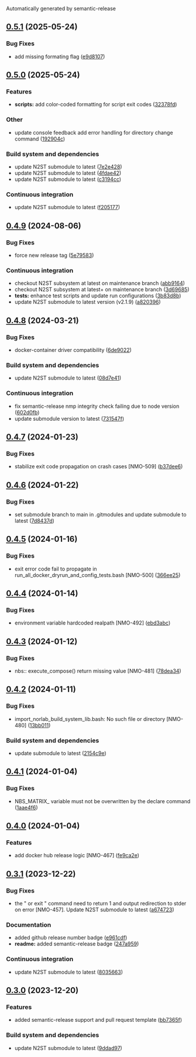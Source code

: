 Automatically generated by semantic-release

## [0.5.1](https://github.com/norlab-ulaval/norlab-build-system/compare/v0.5.0...v0.5.1) (2025-05-24)

### Bug Fixes

* add missing formating flag ([e9d8107](https://github.com/norlab-ulaval/norlab-build-system/commit/e9d8107085eff083618c52ce2c0493cd12b0e932))

## [0.5.0](https://github.com/norlab-ulaval/norlab-build-system/compare/v0.4.9...v0.5.0) (2025-05-24)

### Features

* **scripts:** add color-coded formatting for script exit codes ([32378fd](https://github.com/norlab-ulaval/norlab-build-system/commit/32378fd4507b668ed674c00c539dcbf27fd066b6))

### Other

* update console feedback add error handling for directory change command ([192904c](https://github.com/norlab-ulaval/norlab-build-system/commit/192904ca9a43323d084dd7c0f93b31ed561ec512))

### Build system and dependencies

* update N2ST submodule to latest ([7e2e428](https://github.com/norlab-ulaval/norlab-build-system/commit/7e2e428a1783dfea3d1b478f84704349961c76df))
* update N2ST submodule to latest ([4fdae42](https://github.com/norlab-ulaval/norlab-build-system/commit/4fdae4259d9bc526dad1f2aa137d1545f8afd65a))
* update N2ST submodule to latest ([c3194cc](https://github.com/norlab-ulaval/norlab-build-system/commit/c3194cc3916f0a65db4ccfcfb012dcad8873c491))

### Continuous integration

* update N2ST submodule to latest ([f205177](https://github.com/norlab-ulaval/norlab-build-system/commit/f205177a785583143801292f738299aa74313d7a))

## [0.4.9](https://github.com/norlab-ulaval/norlab-build-system/compare/v0.4.8...v0.4.9) (2024-08-06)

### Bug Fixes

* force new release tag ([5e79583](https://github.com/norlab-ulaval/norlab-build-system/commit/5e795834c617ded638be4fc42c8bef3027e9699f))

### Continuous integration

* checkout N2ST subsystem at latest on maintenance branch ([abb9164](https://github.com/norlab-ulaval/norlab-build-system/commit/abb91641916188a846e5adb50d9ff333ea2f7486))
* checkout N2ST subsystem at latest+ on maintenance branch ([3d69685](https://github.com/norlab-ulaval/norlab-build-system/commit/3d696857116794a57befef74c839fc2b6ca08b54))
* **tests:** enhance test scripts and update run configurations ([3b83d8b](https://github.com/norlab-ulaval/norlab-build-system/commit/3b83d8b7cc4cb25f546ba8255f787f3230c715b8))
* update N2ST submodule to latest version (v2.1.9) ([a820396](https://github.com/norlab-ulaval/norlab-build-system/commit/a820396d72b69b319128501833abfade4dffb8fb))

## [0.4.8](https://github.com/norlab-ulaval/norlab-build-system/compare/v0.4.7...v0.4.8) (2024-03-21)


### Bug Fixes

* docker-container driver compatibility ([6de9022](https://github.com/norlab-ulaval/norlab-build-system/commit/6de90225ea88eef741792ceb4b1e06b96560bb09))


### Build system and dependencies

* update N2ST submodule to latest ([08d7e41](https://github.com/norlab-ulaval/norlab-build-system/commit/08d7e4190785f39f01815758eb039e1ba00c3b2e))


### Continuous integration

* fix semantic-release nmp integrity check failing due to node version ([602d0fb](https://github.com/norlab-ulaval/norlab-build-system/commit/602d0fbc4b5bc4f92512ad6540aecf89137650f1))
* update submodule version to latest ([731547f](https://github.com/norlab-ulaval/norlab-build-system/commit/731547fbcdf5784141bf338bacb016a1326dd78b))

## [0.4.7](https://github.com/norlab-ulaval/norlab-build-system/compare/v0.4.6...v0.4.7) (2024-01-23)


### Bug Fixes

* stabilize exit code propagation on crash cases [NMO-509] ([b37dee6](https://github.com/norlab-ulaval/norlab-build-system/commit/b37dee6ea5a21c56d42fa25b15063f54c7d0bdf6))

## [0.4.6](https://github.com/norlab-ulaval/norlab-build-system/compare/v0.4.5...v0.4.6) (2024-01-22)


### Bug Fixes

* set submodule branch to main in .gitmodules and update submodule to latest ([7d8437d](https://github.com/norlab-ulaval/norlab-build-system/commit/7d8437da73e25d30606033d3d6bb833995546a71))

## [0.4.5](https://github.com/norlab-ulaval/norlab-build-system/compare/v0.4.4...v0.4.5) (2024-01-16)


### Bug Fixes

* exit error code fail to propagate in run_all_docker_dryrun_and_config_tests.bash [NMO-500] ([366ee25](https://github.com/norlab-ulaval/norlab-build-system/commit/366ee25d3ea9814093635d2f27151d7d41acc852))

## [0.4.4](https://github.com/norlab-ulaval/norlab-build-system/compare/v0.4.3...v0.4.4) (2024-01-14)


### Bug Fixes

* environment variable hardcoded realpath [NMO-492] ([ebd3abc](https://github.com/norlab-ulaval/norlab-build-system/commit/ebd3abc92b467517d5e6ec35236d81c5660f15f7))

## [0.4.3](https://github.com/norlab-ulaval/norlab-build-system/compare/v0.4.2...v0.4.3) (2024-01-12)


### Bug Fixes

* nbs:: execute_compose() return missing value  [NMO-481] ([78dea34](https://github.com/norlab-ulaval/norlab-build-system/commit/78dea3461f3b0e96d9862267cf092d7f7119526c))

## [0.4.2](https://github.com/norlab-ulaval/norlab-build-system/compare/v0.4.1...v0.4.2) (2024-01-11)


### Bug Fixes

* import_norlab_build_system_lib.bash: No such file or directory [NMO-480] ([13bb011](https://github.com/norlab-ulaval/norlab-build-system/commit/13bb011f20bdd05a50c39cc8a1ae82f4e9585245))


### Build system and dependencies

* update submodule to latest ([2154c9e](https://github.com/norlab-ulaval/norlab-build-system/commit/2154c9e34f7c1c116ad05563e320cdd9b60e9b68))

## [0.4.1](https://github.com/norlab-ulaval/norlab-build-system/compare/v0.4.0...v0.4.1) (2024-01-04)


### Bug Fixes

* NBS_MATRIX_ variable must not be overwritten by the declare command ([1aae4f6](https://github.com/norlab-ulaval/norlab-build-system/commit/1aae4f6470183f7801c2f9d9fcf3674f9090c4da))

## [0.4.0](https://github.com/norlab-ulaval/norlab-build-system/compare/v0.3.1...v0.4.0) (2024-01-04)


### Features

* add docker hub release logic [NMO-467] ([fe9ca2e](https://github.com/norlab-ulaval/norlab-build-system/commit/fe9ca2efd2ee554e4df6fbd9c28f8dee5b0f6608))

## [0.3.1](https://github.com/norlab-ulaval/norlab-build-system/compare/v0.3.0...v0.3.1) (2023-12-22)


### Bug Fixes

* the " or exit " command need to return 1 and output redirection to stder on error [NMO-457]. Update N2ST submodule to latest ([a674723](https://github.com/norlab-ulaval/norlab-build-system/commit/a674723ab869dfac8fcef5a3a69306061c616a2a))


### Documentation

* added github release number badge ([e961cdf](https://github.com/norlab-ulaval/norlab-build-system/commit/e961cdfeb051d62238ea40f3eeeb4d5e90db2485))
* **readme:** added semantic-release badge ([247a959](https://github.com/norlab-ulaval/norlab-build-system/commit/247a95922990435f8b3cb40a196bb2214aa0ae2c))


### Continuous integration

* update N2ST submodule to latest ([8035663](https://github.com/norlab-ulaval/norlab-build-system/commit/80356637ed96f01a4ca33764b91b32e486583540))

## [0.3.0](https://github.com/norlab-ulaval/norlab-build-system/compare/v0.2.6...v0.3.0) (2023-12-20)


### Features

* added semantic-release support and pull request template ([bb7365f](https://github.com/norlab-ulaval/norlab-build-system/commit/bb7365f56e0d7c579209b20cdf5b673c53917641))


### Build system and dependencies

* update N2ST submodule to latest ([9ddad97](https://github.com/norlab-ulaval/norlab-build-system/commit/9ddad97b8d85bfbf75d8bd2ba7efc93f51a01047))
